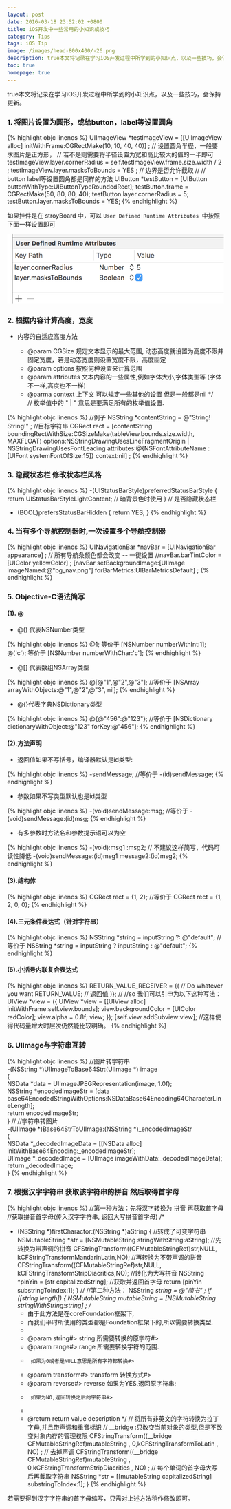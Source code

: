 ```yaml
---
layout: post
date: 2016-03-18 23:52:02 +0800
title: iOS开发中一些常用的小知识或技巧
category: Tips
tags: iOS Tip
image: /images/head-800x400/-26.png
description: true本文将记录在学习iOS开发过程中所学到的小知识点，以及一些技巧，会保持更新。
toc: true
homepage: true
---
```


true本文将记录在学习iOS开发过程中所学到的小知识点，以及一些技巧，会保持更新。

### 1. 将图片设置为圆形，或给button，label等设置圆角

{% highlight objc linenos %}
UIImageView *testImageView = [[UIImageView alloc] initWithFrame:CGRectMake(10, 10, 40, 40)] ;
// 设置圆角半径，一般要求图片是正方形，
// 若不是则需要将半径设置为宽和高比较大的值的一半即可
testImageView.layer.cornerRadius = self.testImageView.frame.size.width / 2 ;
testImageView.layer.masksToBounds = YES ; // 边界是否允许截取
//
// button label等设置圆角都是同样的方法
UIButton *testButton = [UIButton buttonWithType:UIButtonTypeRoundedRect];
testButton.frame = CGRectMake(50, 80, 80, 40);
testButton.layer.cornerRadius = 5; 
testButton.layer.masksToBounds = YES;
{% endhighlight %}

如果控件是在 stroyBoard 中，可以 `User Defined Runtime Attributes
`中按照下面一样设置即可

![storyBoard设置圆角](/images/2015/12/cornerRadius.png "设置圆角")


### 2. 根据内容计算高度，宽度

* 内容的自适应高度方法

	+ @param CGSize 规定文本显示的最大范围, 动态高度就设置为高度不限并固定宽度，若是动态宽度则设置宽度不限，高度固定
	+ @param options 按照何种设置来计算范围
	+ @param attributes 文本内容的一些属性,例如字体大小,字体类型等  (字体不一样,高度也不一样)
	+ @parma context 上下文 可以规定一些其他的设置 但是一般都是nil
     */    
    // 枚举值中的 " | "  意思是要满足所有的枚举值设置.

{% highlight objc linenos %} 
//例子
NSString *contentString = @"String! String!" ; //目标字符串
CGRect rect = [contentString boundingRectWithSize:CGSizeMake(tableView.bounds.size.width, MAXFLOAT) options:NSStringDrawingUsesLineFragmentOrigin | NSStringDrawingUsesFontLeading attributes:@{NSFontAttributeName :[UIFont systemFontOfSize:15]} context:nil] ;
{% endhighlight %}

### 3. 隐藏状态栏 修改状态栏风格

{% highlight objc linenos %}
-(UIStatusBarStyle)preferredStatusBarStyle 
{ 
    return UIStatusBarStyleLightContent;  // 暗背景色时使用
} 
// 是否隐藏状态栏
- (BOOL)prefersStatusBarHidden 
{ 
    return YES; 
}
{% endhighlight %}

### 4. 当有多个导航控制器时,一次设置多个导航控制器

{% highlight objc linenos %}
UINavigationBar *navBar = [UINavigationBar appearance] ;
// 所有导航条颜色都会改变 -- 一键设置
//navBar.barTintColor = [UIColor yellowColor] ;
[navBar setBackgroundImage:[UIImage imageNamed:@"bg_nav.png"] forBarMetrics:UIBarMetricsDefault] ;
{% endhighlight %}

### 5. Objective-C语法简写

#### (1). @
+ @() 代表NSNumber类型	

{% highlight objc linenos %}
@1; 等价于 [NSNumber numberWithInt:1];   
@('c'); 等价于 [NSNumber numberWithChar:'c']; 
{% endhighlight %}
	
+ @[] 代表数组NSArray类型
	
{% highlight objc linenos %}
@[@"1",@"2",@"3"]; //等价于 
[NSArray arrayWithObjects:@"1",@"2",@"3", nil];
{% endhighlight %}

+ @{}代表字典NSDictionary类型

{% highlight objc linenos %}
@{@"456":@"123"}; //等价于 
[NSDictionary dictionaryWithObject:@"123" forKey:@"456"];
{% endhighlight %}

#### (2).方法声明
* 返回值如果不写括号，编译器默认是id类型:

{% highlight objc linenos %}
-sendMessage;  //等价于
-(id)sendMessage;
{% endhighlight %}

* 参数如果不写类型默认也是id类型

{% highlight objc linenos %}
-(void)sendMessage:msg; //等价于
-(void)sendMessage:(id)msg;
{% endhighlight %}

* 有多参数时方法名和参数提示语可以为空

{% highlight objc linenos %}
-(void):msg1 :msg2; // 不建议这样简写，代码可读性降低
-(void)sendMessage:(id)msg1 message2:(id)msg2; 
{% endhighlight %}

#### (3).结构体

{% highlight objc linenos %}
CGRect rect = {1, 2};  //等价于
CGRect rect = {1, 2, 0, 0};
{% endhighlight %}

#### (4).三元条件表达式（针对字符串）

{% highlight objc linenos %}
NSString *string = inputString ?: @"default"; // 等价于
NSString *string = inputString ? inputString : @"default"; 
{% endhighlight %}

#### (5).小括号内联复合表达式

{% highlight objc linenos %}
RETURN_VALUE_RECEIVER = {( 
// Do whatever you want
 RETURN_VALUE;  // 返回值
)};
//
//so 我们可以引申为以下这种写法：
UIView *view = ({
        UIView *view = [[UIView alloc] initWithFrame:self.view.bounds];
        view.backgroundColor = [UIColor redColor];
        view.alpha = 0.8f;
        view;
    });
    [self.view addSubview:view];
//这样使得代码量增大时层次仍然能比较明确。
{% endhighlight %}

### 6. UIImage与字符串互转

{% highlight objc linenos %}
//图片转字符串  
-(NSString *)UIImageToBase64Str:(UIImage *) image  
{  
    NSData *data = UIImageJPEGRepresentation(image, 1.0f);  
    NSString *encodedImageStr = [data base64EncodedStringWithOptions:NSDataBase64Encoding64CharacterLineLength];  
    return encodedImageStr;  
}
//
//字符串转图片  
-(UIImage *)Base64StrToUIImage:(NSString *)_encodedImageStr  
{  
    NSData *_decodedImageData   = [[NSData alloc] initWithBase64Encoding:_encodedImageStr];  
    UIImage *_decodedImage      = [UIImage imageWithData:_decodedImageData];  
    return _decodedImage;  
}
{% endhighlight %}

### 7. 根据汉字字符串 获取该字符串的拼音 然后取得首字母

{% highlight objc linenos %} 
//第一种方法：先将汉字转换为 拼音 再获取首字母
//获取拼音首字母(传入汉字字符串, 返回大写拼音首字母)
/*
- (NSString *)firstCharactor:(NSString *)aString
{
    //转成了可变字符串
    NSMutableString *str = [NSMutableString stringWithString:aString];
    //先转换为带声调的拼音
    CFStringTransform((CFMutableStringRef)str,NULL, kCFStringTransformMandarinLatin,NO);
    //再转换为不带声调的拼音
    CFStringTransform((CFMutableStringRef)str,NULL, kCFStringTransformStripDiacritics,NO);
    //转化为大写拼音 
    NSString *pinYin = [str capitalizedString];
    //获取并返回首字母
    return [pinYin substringToIndex:1];
}
//
//第二种方法：
NSString *string = @"简书" ;
if ([string length])
{
    NSMutableString *mutableString = [NSMutableString stringWithString:string] ;
    /**
     *  由于此方法是在coreFoundation框架下,
     *  而我们平时所使用的类型都是Foundation框架下的,所以需要转换类型.
     *
     *  @param string#>    string 所需要转换的原字符#>
     *  @param range#>     range 所需要转换字符的范围.
     *      如果为0或者是NULL意思是所有字符都转换#>
     *  @param transform#> transform 转换方式#>
     *  @param reverse#>   reverse 如果为YES,返回原字符串;
     *      如果为NO,返回转换之后的字符串#>
     *
     *  @return return value description
     */
    // 将所有非英文的字符转换为拉丁字母,并且带声调和重音标识
    // __bridge :只改变当前对象的类型,但是不改变对象内存的管理权限
    CFStringTransform((__bridge CFMutableStringRef)mutableString , 0,kCFStringTransformToLatin , NO) ;
    // 去掉声调
    CFStringTransform((__bridge CFMutableStringRef)mutableString , 0,kCFStringTransformStripDiacritics , NO) ;
    // 每个单词的首字母大写 后再截取字符串
    NSString *str = [[mutableString capitalizedString] substringToIndex:1];
}
{% endhighlight %}

若需要得到汉字字符串的首字母缩写，只需对上述方法稍作修改即可。


































